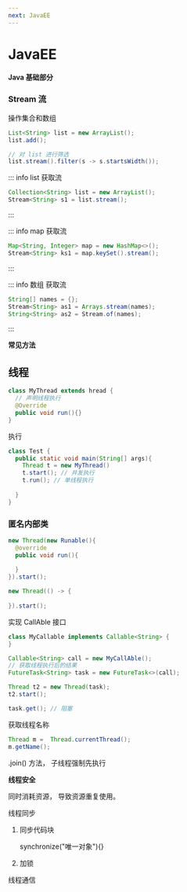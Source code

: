 ```yaml
---
next: JavaEE
---
```

# JavaEE

**Java 基础部分**

### Stream 流

操作集合和数组

```java
List<String> list = new ArrayList();
list.add();

// 对 list 进行筛选
list.stream().filter(s -> s.startsWidth());
```

::: info list 获取流

```java
Collection<String> list = new ArrayList();
Stream<String> s1 = list.stream();
```

:::

::: info map 获取流

```java
Map<String, Integer> map = new HashMap<>();
Stream<String> ks1 = map.keySet().stream();
```

:::

::: info 数组 获取流

```java
String[] names = {};
Stream<String> as1 = Arrays.stream(names);
String<String> as2 = Stream.of(names);
```

:::

**常见方法**


## 线程

```java
class MyThread extends hread {
  // 声明线程执行
  @Override
  public void run(){}
}
```

执行

```java
class Test {
  public static void main(String[] args){
    Thread t = new MyThread()
    t.start(); // 并发执行
    t.run(); // 单线程执行
  
  }
}
```


### 匿名内部类

```java
new Thread(new Runable(){
  @override
  public void run(){
  
  }
}).start();

new Thread(() -> {
  
}).start();
```


实现 CallAble 接口


```java
class MyCallable implements Callable<String> {
}

Callable<String> call = new MyCallAble();
// 获取线程执行后的结果
FutureTask<String> task = new FutureTask<>(call);

Thread t2 = new Thread(task);
t2.start();

task.get(); // 阻塞
```


获取线程名称

```java
Thread m =  Thread.currentThread();
m.getName();
```


.join() 方法， 子线程强制先执行


**线程安全**

同时消耗资源， 导致资源重复使用。


线程同步

1. 同步代码块

   synchronize("唯一对象"){}
2. 加锁



线程通信
























```
